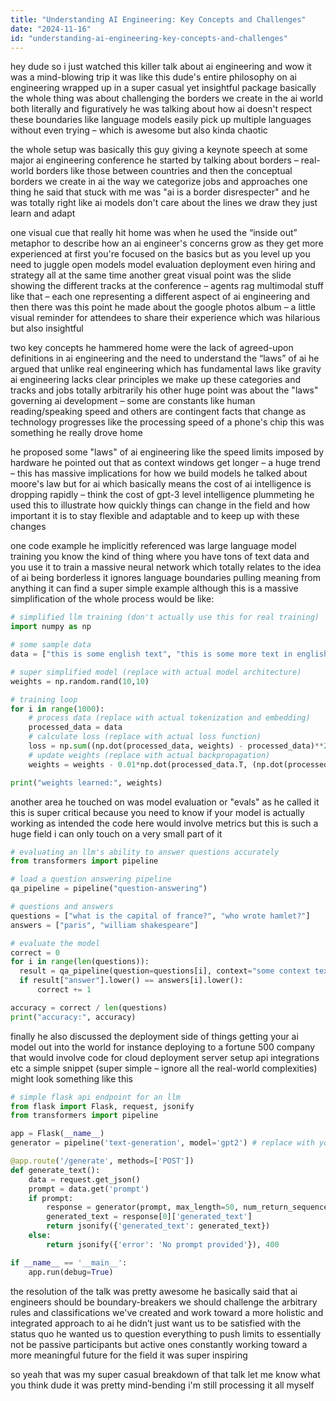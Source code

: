 ```yaml
---
title: "Understanding AI Engineering: Key Concepts and Challenges"
date: "2024-11-16"
id: "understanding-ai-engineering-key-concepts-and-challenges"
---
```


hey dude so i just watched this killer talk about ai engineering and wow it was a mind-blowing trip it was like this dude's entire philosophy on ai engineering wrapped up in a super casual yet insightful package  basically the whole thing was about challenging the borders we create in the ai world both literally and figuratively  he was talking about how ai doesn't respect these boundaries like language models easily pick up multiple languages without even trying – which is awesome but also kinda chaotic


the whole setup was basically this guy giving a keynote speech at some major ai engineering conference  he started by talking about borders – real-world borders like those between countries and then the conceptual borders we create in ai the way we categorize jobs and approaches  one thing he said that stuck with me was "ai is a border disrespecter" and he was totally right  like ai models don't care about the lines we draw  they just learn and adapt


one visual cue that really hit home was when he used the “inside out” metaphor to describe how an ai engineer's concerns grow as they get more experienced at first you're focused on the basics but as you level up you need to juggle open models model evaluation deployment even hiring and strategy all at the same time another great visual point was the slide showing the different tracks at the conference – agents rag multimodal stuff like that – each one representing a different aspect of ai engineering  and then there was this point he made about the google photos album – a little visual reminder for attendees to share their experience which was hilarious but also insightful


two key concepts he hammered home were the lack of agreed-upon definitions in ai engineering and the need to understand the “laws” of ai  he argued that unlike real engineering which has fundamental laws like gravity ai engineering lacks clear principles  we make up these categories and tracks and jobs totally arbitrarily  his other huge point was about  the "laws" governing ai development – some are constants like human reading/speaking speed and others are contingent facts that change as technology progresses like the processing speed of a phone's chip this was something he really drove home


he proposed some "laws" of ai engineering like the speed limits imposed by hardware  he pointed out that as context windows get longer – a huge trend – this has massive implications for how we build models   he talked about moore's law but for ai which basically means the cost of ai intelligence is dropping rapidly – think the cost of gpt-3 level intelligence plummeting  he used this to illustrate how quickly things can change in the field and how important it is to stay flexible and adaptable and to keep up with these changes


one code example he implicitly referenced was large language model training  you know the kind of thing where you have tons of text data and you use it to train a massive neural network which totally relates to the idea of ai being borderless it ignores language boundaries pulling meaning from anything it can find  a super simple example although this is a massive simplification of the whole process would be like:


```python
# simplified llm training (don't actually use this for real training)
import numpy as np

# some sample data
data = ["this is some english text", "this is some more text in english", "hola mundo"]

# super simplified model (replace with actual model architecture)
weights = np.random.rand(10,10)

# training loop
for i in range(1000):
    # process data (replace with actual tokenization and embedding)
    processed_data = data
    # calculate loss (replace with actual loss function)
    loss = np.sum((np.dot(processed_data, weights) - processed_data)**2) # some made up loss
    # update weights (replace with actual backpropagation)
    weights = weights - 0.01*np.dot(processed_data.T, (np.dot(processed_data, weights) - processed_data)) # some made up update rule

print("weights learned:", weights)
```

another area he touched on was model evaluation or "evals" as he called it this is super critical because you need to know if your model is actually working as intended the code here would involve metrics but this is such a huge field i can only touch on a very small part of it

```python
# evaluating an llm's ability to answer questions accurately
from transformers import pipeline

# load a question answering pipeline
qa_pipeline = pipeline("question-answering")

# questions and answers
questions = ["what is the capital of france?", "who wrote hamlet?"]
answers = ["paris", "william shakespeare"]

# evaluate the model
correct = 0
for i in range(len(questions)):
  result = qa_pipeline(question=questions[i], context="some context text here")
  if result["answer"].lower() == answers[i].lower():
      correct += 1

accuracy = correct / len(questions)
print("accuracy:", accuracy)

```


finally he also discussed the deployment side of things  getting your ai model out into the world  for instance deploying to a fortune 500 company  that would involve code for cloud deployment server setup api integrations etc  a simple snippet (super simple – ignore all the real-world complexities) might look something like this

```python
# simple flask api endpoint for an llm
from flask import Flask, request, jsonify
from transformers import pipeline

app = Flask(__name__)
generator = pipeline('text-generation', model='gpt2') # replace with your actual model

@app.route('/generate', methods=['POST'])
def generate_text():
    data = request.get_json()
    prompt = data.get('prompt')
    if prompt:
        response = generator(prompt, max_length=50, num_return_sequences=1)
        generated_text = response[0]['generated_text']
        return jsonify({'generated_text': generated_text})
    else:
        return jsonify({'error': 'No prompt provided'}), 400

if __name__ == '__main__':
    app.run(debug=True)
```


the resolution of the talk was pretty awesome  he basically said that ai engineers should be boundary-breakers  we should challenge the arbitrary rules and classifications we've created and work toward a more holistic and integrated approach to ai  he didn’t just want us to be satisfied with the status quo he wanted us to question everything to push limits to essentially not be passive participants but active ones constantly working toward a more meaningful future for the field  it was super inspiring

so yeah that was my super casual breakdown of that talk  let me know what you think dude  it was pretty mind-bending  i'm still processing it all myself
